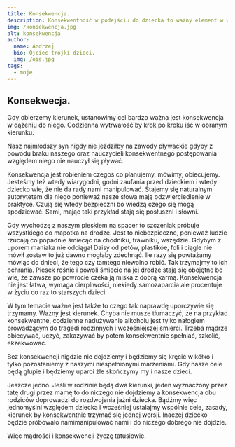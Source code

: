 ```yaml
---
title: Konsekwencja.
description: Konsekwentność w podejściu do dziecka to ważny element w wjego wychowaniu.
img: /konsekwencja.jpg
alt: konsekwencja
author:
  name: Andrzej
  bio: Ojciec trójki dzieci.
  img: /ois.jpg
tags:
  - moje
---
```


<h2> Konsekwecja. </h2>

Gdy obierzemy kierunek, ustanowimy cel bardzo ważna jest konsekwencja w dążeniu do niego. Codzienna wytrwałość by krok po kroku iść w obranym kierunku.

Nasz najmłodszy syn nigdy nie jeździłby na zawody pływackie gdyby z powodu braku naszego oraz nauczycieli konsekwentnego postępowania względem niego nie nauczył się pływać.

Konsekwencja jest robieniem czegoś co planujemy, mówimy, obiecujemy. Jesteśmy też wtedy wiarygodni, godni zaufania przed dzieckiem i wtedy dziecko wie, że nie da rady nami manipulować. Stajemy się naturalnym autorytetem dla niego ponieważ nasze słowa mają odzwierciedlenie w praktyce. Czują się wtedy bezpieczni bo wiedzą czego się mogą spodziewać. Sami, mając taki przykład stają się posłuszni i słowni.

Gdy wychodzę z naszym pieskiem na spacer to szczeniak próbuje wszystkiego co mapotka na drodze. Jest to niebezpieczne, ponieważ ludzie rzucają co popadnie śmiecąc na chodniku, trawniku, wszędzie. Gdybym z uporem maniaka nie odciągał Daisy od petów, plastikóe, foli i ciągle nie mówił zostaw to już dawno mogłaby zdechnąć. Ile razy się powtażamy mówiąc do dnieci, że tego czy tamtego niewolno robić. Tak trzymajmy to ich ochrania. Piesek rośnie i powoli śmiecie na jej drodze stają się obojętne bo wie, że zawsze po powrocie czeka ją miska z dobrą karmą. Konsekwencja nie jest łatwa, wymaga cierpliwości, niekiedy samozaparcia ale procentuje w życiu co raz to starszych dzieci.

W tym temacie ważne jest także to czego tak naprawdę uporczywie się trzymamy. Ważny jest kierunek. Chyba nie musze tłumaczyć, że na przykład konsekwentne, codzienne nadużywanie alkoholu jest tylko nałogiem prowadzącym do tragedi rodzinnych i wcześniejszej śmierci. Trzeba mądrze obiecywać, uczyć, zakazywać by potem konsekwentnie spełniać, szkolić, ekzekwować.

Bez konsekwencji nigdzie nie dojdziemy i będziemy się kręcić w kółko i tylko pozostaniemy z naszymi niespełnionymi marzeniami. Gdy nasze cele będą głupie i będziemy uparci źle skończymy my i nasze dzieci.

Jeszcze jedno. Jeśli w rodzinie będą dwa kierunki, jeden wyznaczony przez tatę drugi przez mamę to do niczego nie dojdziemy a konsekwencja obu rodziców doprowadzi do rozdwojenia jaźni dziecka. Bądźmy więc jednomyślni względem dziecka i wcześniej ustalajmy wspólnie cele, zasady, kierunek by konsekwentnie trzymać się jednej wersji. Inaczej dziecko będzie próbowało namimanipulować nami i do niczego dobrego nie dojdzie.

Więc mądrości i konsekwencji życzę tatusiowie.
